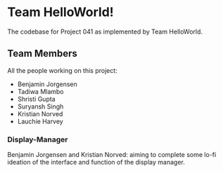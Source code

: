 # Team HelloWorld!
The codebase for Project 041 as implemented by Team HelloWorld.

## Team Members
All the people working on this project:
* Benjamin Jorgensen
* Tadiwa Mlambo
* Shristi Gupta
* Suryansh Singh
* Kristian Norved
* Lauchie Harvey

### Display-Manager
Benjamin Jorgensen and Kristian Norved: aiming to complete some lo-fi ideation of the interface and function of the display manager.


